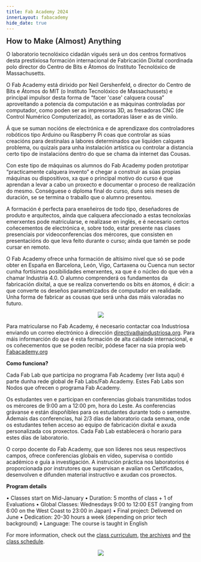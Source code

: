 ```yaml
---
title: Fab Academy 2024
innerLayout: fabacademy
hide_date: true
---
```

<span style="font-size:20px;font-weight: 600;">How to Make (Almost) Anything</span>

O laboratorio tecnolóxico cidadán vigués será un dos centros formativos desta prestixiosa formación internacional de Fabricación Dixital coordinada polo director do Centro de Bits e Átomos do Instituto Tecnolóxico de Massachusetts.

O Fab Academy está dirixido por Neil Gershenfeld, o director do Centro de Bits e Átomos do MIT (o Instituto Tecnolóxico de Massachussets) e principal impulsor desta forma de “facer 'case' calquera cousa” aproveitando a potencia da computación e as máquinas controladas por computador, como poden ser as impresoras 3D, as fresadoras CNC (de Control Numérico Computerizado), as cortadoras láser e as de vinilo.

Á que se suman nocións de electrónica e de aprendizaxe dos controladores robóticos tipo Arduino ou Raspberry Pi coas que controlar as súas creacións para destinalas a labores determinados que liquiden calquera problema, ou quizais para unha instalación artística ou controlar a distancia certo tipo de instalacións dentro do que se chama da internet das Cousas.

Con este tipo de máquinas os alumnos do Fab Academy poden prototipar “practicamente calquera invento” e chegar a construír as súas propias máquinas ou dispositivos, xa que o principal motivo do curso é que aprendan a levar a cabo un proxecto e documentar o proceso de realización do mesmo. Conséguese o diploma final do curso, duns seis meses de duración, se se termina o traballo que o alumno presentou.

A formación é perfecta para enxeñeiros de todo tipo, deseñadores de produto e arquitectos, aínda que calquera afeccionado a estas tecnoloxías emerxentes pode matricularse, e realízase en inglés, e é necesario certos coñecementos de electrónica e, sobre todo, estar presente nas clases presenciais por videoconferencias dos mércores, que consisten en presentacións do que leva feito durante o curso; aínda que tamén se pode cursar en remoto.

O Fab Academy ofrece unha formación de altísimo nivel que só se pode obter en España en Barcelona, León, Vigo, Cartaxena ou Cuenca nun sector cunha fortísimas posibilidades emerxentes, xa que é o núcleo do que vén a chamar Industria 4.0. O alumno comprenderá os fundamentos da fabricación dixital, a que se realiza convertendo os bits en átomos, é dicir: a que converte os deseños parametrizados de computador en realidade. Unha forma de fabricar as cousas que será unha das máis valoradas no futuro.

<center><a href="https://fabacademy.org/students/students.html#introduction" target="_blank_"><img src="https://aindustriosa.org/FabACademy2024/FabAcademy_2025.png" /></a></center>

Para matricularse no Fab Academy, é necesario contactar coa Industriosa enviando un correo electrónico á dirección [directiva@aindustriosa.org](mailto:directiva@aindustriosa.org). Para máis informarción do que é esta formación de alta calidade internacional, e os coñecementos que se poden recibir, pódese facer na súa propia web [Fabacademy.org](https://fabacademy.org)

<b>Como funciona?</b>

Cada Fab Lab que participa no programa Fab Academy (ver lista aquí) é parte dunha rede global de Fab Labs/Fab Academy. Estes Fab Labs son Nodos que ofrecen o programa Fab Academy.

Os estudantes ven e participan en conferencias globais transmitidas todos os mércores de 9:00 am a 12:00 pm, hora do Leste. As conferencias grávanse e están dispoñibles para os estudantes durante todo o semestre. Ademais das conferencias, hai 2/3 días de laboratorio cada semana, onde os estudantes teñen acceso ao equipo de fabricación dixital e axuda personalizada cos proxectos. Cada Fab Lab establecerá o horario para estes días de laboratorio.

O corpo docente do Fab Academy, que son líderes nos seus respectivos campos, ofrece conferencias globais en vídeo, supervisa o contido académico e guía a investigación. A instrución práctica nos laboratorios é proporcionada por instrutores que supervisan e avalían os Certificados, desenvolven e difunden material instructivo e axudan cos proxectos.

<b>Program details</b>

• Classes start on Mid-January
• Duration: 5 months of class + 1 of Evaluations
• Global Classes: Wednesdays 9:00 to 12:00 EST (ranging from 6:00 on the West Coast to 23:00 in Japan)
• Final project: Delivered on June
• Dedication: 20-30 hours a week (depending on prior tech background)
• Language: The course is taught in English

For more information, check out the <a href="https://fabacademy.org/about/program.html" target="_blank">class curriculum</a>, <a href="https://fabacademy.org/archive/" target="_blank_">the archives</a> and <a href="https://fabacademy.org/about/classes.html" target="_blank">the class schedule</a>.

<center>
<img src="https://aindustriosa.org/FabACademy2024/A-Industriosa-FabAcademy.jpg" />
</center>
